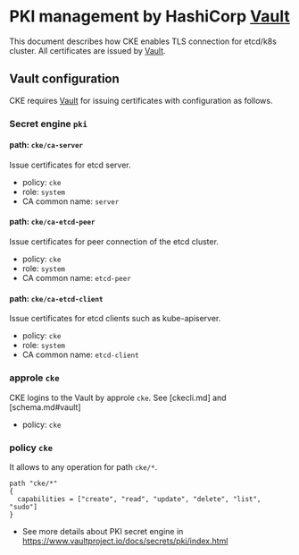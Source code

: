PKI management by HashiCorp [Vault]
===================================

This document describes how CKE enables TLS connection for etcd/k8s cluster.
All certificates are issued by [Vault][].

Vault configuration
-------------------

CKE requires [Vault][] for issuing certificates with configuration as follows.

### Secret engine `pki`

#### path: `cke/ca-server`

Issue certificates for etcd server.

- policy: `cke`
- role: `system`
- CA common name: `server`

#### path: `cke/ca-etcd-peer`

Issue certificates for peer connection of the etcd cluster.

- policy: `cke`
- role: `system`
- CA common name: `etcd-peer`

#### path: `cke/ca-etcd-client`

Issue certificates for etcd clients such as kube-apiserver.

- policy: `cke`
- role: `system`
- CA common name: `etcd-client`

### approle `cke`

CKE logins to the Vault by approle `cke`. See [ckecli.md] and [schema.md#vault]

- policy: `cke`

### policy `cke`

It allows to any operation for path `cke/*`.

```hci
path "cke/*"
{
  capabilities = ["create", "read", "update", "delete", "list", "sudo"]
}
```

- See more details about PKI secret engine in https://www.vaultproject.io/docs/secrets/pki/index.html

[Vault]: https://www.vaultproject.io/
